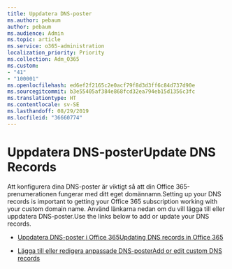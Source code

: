 ```yaml
---
title: Uppdatera DNS-poster
ms.author: pebaum
author: pebaum
ms.audience: Admin
ms.topic: article
ms.service: o365-administration
localization_priority: Priority
ms.collection: Adm_O365
ms.custom:
- "41"
- "100001"
ms.openlocfilehash: ed6ef2f2165c2e0acf79f8d3d3ff6c84d737d90e
ms.sourcegitcommit: b3e55405af384e868fcd32ea794eb15d1356c3fc
ms.translationtype: HT
ms.contentlocale: sv-SE
ms.lasthandoff: 08/29/2019
ms.locfileid: "36660774"
---
```

# <a name="update-dns-records"></a><span data-ttu-id="59e7f-102">Uppdatera DNS-poster</span><span class="sxs-lookup"><span data-stu-id="59e7f-102">Update DNS Records</span></span>

<span data-ttu-id="59e7f-103">Att konfigurera dina DNS-poster är viktigt så att din Office 365-prenumerationen fungerar med ditt eget domännamn.</span><span class="sxs-lookup"><span data-stu-id="59e7f-103">Setting up your DNS records is important to getting your Office 365 subscription working with your custom domain name.</span></span> <span data-ttu-id="59e7f-104">Använd länkarna nedan om du vill lägga till eller uppdatera DNS-poster.</span><span class="sxs-lookup"><span data-stu-id="59e7f-104">Use the links below to add or update your DNS records.</span></span>
  
- [<span data-ttu-id="59e7f-105">Uppdatera DNS-poster i Office 365</span><span class="sxs-lookup"><span data-stu-id="59e7f-105">Updating DNS records in Office 365</span></span>](https://support.office.com/article/B0F3FDCA-8A80-4E8E-9EF3-61E8A2A9AB23)

- [<span data-ttu-id="59e7f-106">Lägga till eller redigera anpassade DNS-poster</span><span class="sxs-lookup"><span data-stu-id="59e7f-106">Add or edit custom DNS records</span></span>](https://support.office.com/article/AF00A516-DD39-4EDA-AF3E-1EAF686C8DC9)
